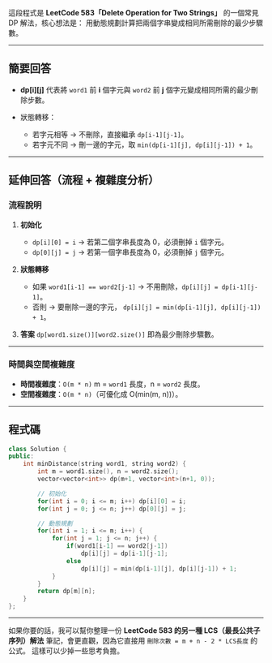 這段程式是 **LeetCode 583「Delete Operation for Two Strings」** 的一個常見 DP 解法，核心想法是：
用動態規劃計算把兩個字串變成相同所需刪除的最少步驟數。

---

## **簡要回答**

* **dp\[i]\[j]** 代表將 `word1` 前 **i** 個字元與 `word2` 前 **j** 個字元變成相同所需的最少刪除步數。
* 狀態轉移：

  * 若字元相等 → 不刪除，直接繼承 `dp[i-1][j-1]`。
  * 若字元不同 → 刪一邊的字元，取 `min(dp[i-1][j], dp[i][j-1]) + 1`。

---

## **延伸回答（流程 + 複雜度分析）**

### **流程說明**

1. **初始化**

   * `dp[i][0] = i` → 若第二個字串長度為 0，必須刪掉 `i` 個字元。
   * `dp[0][j] = j` → 若第一個字串長度為 0，必須刪掉 `j` 個字元。

2. **狀態轉移**

   * 如果 `word1[i-1] == word2[j-1]` → 不用刪除，`dp[i][j] = dp[i-1][j-1]`。
   * 否則 → 要刪除一邊的字元，
     `dp[i][j] = min(dp[i-1][j], dp[i][j-1]) + 1`。

3. **答案**
   `dp[word1.size()][word2.size()]` 即為最少刪除步驟數。

---

### **時間與空間複雜度**

* **時間複雜度**：`O(m * n)`
  m = `word1` 長度，n = `word2` 長度。
* **空間複雜度**：`O(m * n)`（可優化成 O(min(m, n))）。

---

## **程式碼**

```cpp
class Solution {
public:
    int minDistance(string word1, string word2) {
        int m = word1.size(), n = word2.size();
        vector<vector<int>> dp(m+1, vector<int>(n+1, 0));

        // 初始化
        for(int i = 0; i <= m; i++) dp[i][0] = i;
        for(int j = 0; j <= n; j++) dp[0][j] = j;

        // 動態規劃
        for(int i = 1; i <= m; i++) {
            for(int j = 1; j <= n; j++) {
                if(word1[i-1] == word2[j-1])
                    dp[i][j] = dp[i-1][j-1];
                else
                    dp[i][j] = min(dp[i-1][j], dp[i][j-1]) + 1;
            }
        }
        return dp[m][n];
    }
};
```

---

如果你要的話，我可以幫你整理一份 **LeetCode 583 的另一種 LCS（最長公共子序列）解法** 筆記，會更直觀，因為它直接用
`刪除次數 = m + n - 2 * LCS長度` 的公式。
這樣可以少掉一些思考負擔。
